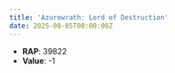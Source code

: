 ```yaml
---
title: 'Azurewrath: Lord of Destruction'
date: 2025-08-05T00:00:00Z
---
```

- **RAP**: 39822
- **Value**: -1

